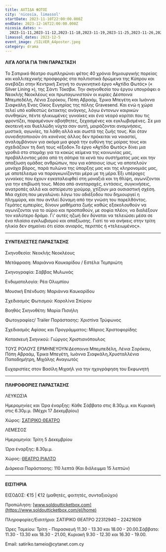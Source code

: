 ```yaml
---
title: ΑΧΤΙΔΑ ΦΩΤΟΣ
city: 'nicosia, limassol'
startDate: 2023-11-10T22:00:00.000Z
endDate: 2023-12-16T22:00:00.000Z
nicosia_dates: >-
  2023-11-11,2023-11-12,2023-11-18,2023-11-19,2023-11-25,2023-11-26,2023-12-02,2023-12-03,2023-12-09,2023-12-10,2023-12-16,2023-12-17
limassol_dates: 2023-12-5
event_image: /SILVER_Α4poster.jpeg
category: drama
---
```


#### ΛΙΓΑ ΛΟΓΙΑ ΓΙΑ ΤΗΝ ΠΑΡΑΣΤΑΣΗ

Το Σατιρικό θέατρο	συμπληρώνει φέτος 40 χρόνια δημιουργικής πορείας και καλλιτεχνικής προσφοράς στα πολιτιστικά δρώμενα της Κύπρου και ανεβάζει στην Κεντρική Σκηνή	το συγκινητικό έργο «Αχτίδα Φωτός» («	Silver Lining »), της Σάντι Τόκσβικ.	Την σκηνοθεσία του έργου υπογράφει	ο Νεοκλής	Νεοκλέους	και πρωταγωνιστούν	οι κυρίες Δέσποινα Μπεμπεδέλη, Λένια Σορόκου, Πόπη Αβραάμ, Έρικα Μπεγέτη και Ιωάννα Σιαφκάλη.Ένας Οίκος Ευγηρίας της πόλης Gravesend. Και ενώ η χώρα τελεί υπό καθεστώς έκτακτης ανάγκης, λόγω έντονων καιρικών συνθηκών, πέντε ηλικιωμένες γυναίκες και ένα νεαρό κορίτσι που τις φροντίζει, παραμένουν αβοήθητες, ξεχασμένες και εγκλωβισμένες. Σε μια σκοτεινή και θυελλώδη νύχτα σαν αυτή, μοιράζονται αναμνήσεις, μυστικά, αγωνίες, τα λάθη αλλά και σωστά της ζωής τους. Και όταν συνειδητοποιούν ότι κανένας άλλος δεν πρόκειται να νοιαστεί, αναλαμβάνουν για ακόμα μια φορά την ευθύνη της μοίρας τους και σχεδιάζουν τη δική τους «έξοδο».Το έργο «Αχτίδα Φωτός» δίνει μια γροθιά στο στομάχι για τα κακώς κείμενα της κοινωνίας μας, προβάλλοντας μέσα από τη σάτιρα τα κενά του συστήματος μας και την απαξίωση ομάδας ανθρώπων, που για κάποιους ίσως να αποτελούν μονάχα βάρος, παρά πυλώνα της ύπαρξης μας και της κληρονομιάς μας, με αποτέλεσμα να παραγκωνίζονται μέρα με τη μέρα.Έξι υπέροχες γυναίκες που έχουν εγκαταλειφθεί στη μοναξιά και τη θλίψη, αγωνίζονται για την επιβίωσή τους.	Μέσα από αναταραχές, εντάσεις, συγκινήσεις,	ανατροπές αλλά και αστείρευτο χιούμορ, χτίζουν μια ουσιαστική σχέση.	Μια σχέση που μεγαλώνει λόγω του αδιέξοδου	που δημιουργεί	η πλημμύρα,	και που αντλεί δύναμη από την γνώση του παρελθόντος. Γεμάτες εμπειρίες, δίνουν μαθήματα ζωής καθώς	εξακολουθούν να αγωνίζονται για το αύριο και προσπαθούν, με σοφία πλέον, να διαλέξουν τον καλύτερο δρόμο. Γι' αυτές ηζωή δεν δύναται να τελειώσει μέσα σε ένα πλαίσιο εγκλωβισμού και απαξίωσης.	Γιατί το να ανήκεις στην τρίτη ηλικία δεν σημαίνει ότι είσαι ανιαρός, περιττός ή «τελειωμένος».

***

#### ΣΥΝΤΕΛΕΣΤΕΣ ΠΑΡΑΣΤΑΣΗΣ

Σκηνοθεσία:	Νεοκλής Νεοκλέους

Μετάφραση:	Μαριάννα Καυκαρίδου / Εστέλα Τεμπριώτη

Σκηνογραφία:	Σάββας Μυλωνάς

Ενδυματολογία:	Ρέα Ολυμπίου

Μουσική Επένδυση:	Μαριάννα Καυκαρίδου

Σχεδιασμός Φωτισμού:	Καρολίνα Σπύρου

Βοηθός Σκηνοθέτη:	Μαρία Πισιήλη

Φωτογραφίες/	Trailer Παράστασης:	Χριστίνα Τρύφωνος

Σχεδιασμός Αφίσας και Προγράμματος: Μάριος Χριστοφορίδης

Κατασκευή Σκηνικού:	Γιώργος Χριστιανόπουλος

ΤΟΥΣ ΡΟΛΟΥΣ ΕΡΜΗΝΕΥΟΥΝ:Δέσποινα Μπεμπεδέλη, Λένια Σορόκου, Πόπη Αβραάμ, Έρικα Μπεγέτη, Ιωάννα Σιαφκάλη,Χρυσταλλένια Παπαδημήτρη, Μιχάλης Αναγιωτός

Ευχαριστίες στον Βασίλη Μιχαήλ για την ηχογράφηση του Εκφωνητή

***

#### ΠΛΗΡΟΦΟΡΙΕΣ ΠΑΡΑΣΤΑΣΗΣ

ΛΕΥΚΩΣΙΑ

Ημερομηνίες και Ώρα έναρξης: Κάθε Σάββατο στις 8.30μ.μ. και Κυριακή στις 6.30μ.μ. (Μέχρι 17 Δεκεμβρίου)

Χώρος: [ΣΑΤΙΡΙΚΟ ΘΕΑΤΡΟ](https://www.google.com/maps/place/%CE%A3%CE%B1%CF%84%CE%B9%CF%81%CE%B9%CE%BA%CF%8C+%CE%98%CE%AD%CE%B1%CF%84%CF%81%CE%BF,+Morphou,+Nicosia+2102,+Cyprus/@35.1630974,33.3839992,17z/data=!3m1!4b1!4m6!3m5!1s0x14de177a38c768cb:0x621da5c5d96b3ed4!8m2!3d35.1630734!4d33.3865709!16s%2Fg%2F11bvtcd0dv?entry=ttu)

ΛΕΜΕΣΟΣ

Ημερομηνία: Τρίτη 5 Δεκεμβρίου 

Ώρα έναρξης: 8.30μ.μ.

Χώρος: [ΘΕΑΤΡΟ ΡΙΑΛΤΟ](https://www.google.com/maps/place/Rialto+Theatre/@34.679538,33.0432363,17z/data=!3m1!4b1!4m6!3m5!1s0x14e7331ab1ec9197:0xdf6e42bed1d077b1!8m2!3d34.679538!4d33.0458112!16s%2Fg%2F1xb0n5zr?entry=ttu)

Διάρκεια Παράστασης:	110 λεπτά (Και διάλειμμα 15 λεπτών)

***

#### ΕΙΣΙΤΗΡΙΑ

ΕΙΣΟΔΟΣ:	€15 | €12 (μαθητές, φοιτητές, συνταξιούχοι)

Προπώληση:	[www.soldoutticketbox.com](https://www.soldoutticketbox.com/el/home)

Πληροφορίες/Εισιτήρια:	ΣΑΤΙΡΙΚΟ ΘΕΑΤΡΟ 22312940 – 22421609

Ώρες Ταμείου: Τρίτη - Παρασκευή 11.30 - 13.30 και 18.00 - 20.00.Σάββατο: 11.30 - 13.30 και 18.30 - 21.00, Κυριακή 9.30 - 12.30 και 16.30 - 19.00.

Email: satiriko.tameio\@cytanet.com.cy
